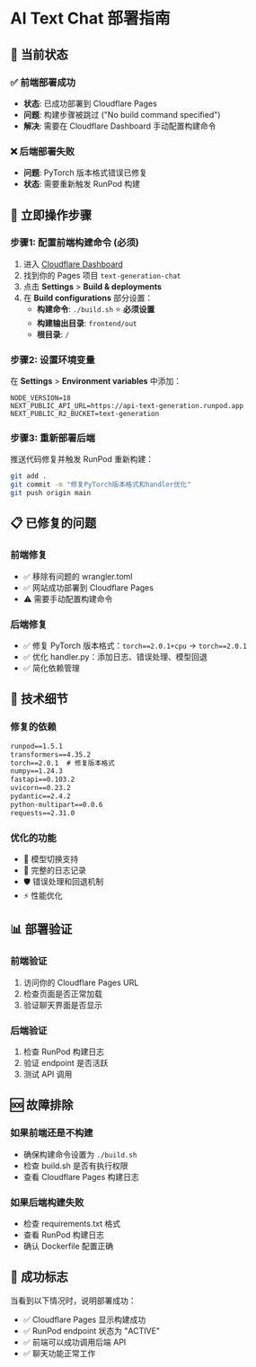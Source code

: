 # AI Text Chat 部署指南

## 🎯 当前状态

### ✅ 前端部署成功
- **状态**: 已成功部署到 Cloudflare Pages
- **问题**: 构建步骤被跳过 ("No build command specified")
- **解决**: 需要在 Cloudflare Dashboard 手动配置构建命令

### ❌ 后端部署失败
- **问题**: PyTorch 版本格式错误已修复
- **状态**: 需要重新触发 RunPod 构建

## 🚀 立即操作步骤

### 步骤1: 配置前端构建命令 (必须)
1. 进入 [Cloudflare Dashboard](https://dash.cloudflare.com)
2. 找到你的 Pages 项目 `text-generation-chat`
3. 点击 **Settings** > **Build & deployments**
4. 在 **Build configurations** 部分设置：
   - **构建命令**: `./build.sh`  ⭐ **必须设置**
   - **构建输出目录**: `frontend/out`
   - **根目录**: `/`

### 步骤2: 设置环境变量
在 **Settings** > **Environment variables** 中添加：
```
NODE_VERSION=18
NEXT_PUBLIC_API_URL=https://api-text-generation.runpod.app
NEXT_PUBLIC_R2_BUCKET=text-generation
```

### 步骤3: 重新部署后端
推送代码修复并触发 RunPod 重新构建：

```bash
git add .
git commit -m "修复PyTorch版本格式和handler优化"
git push origin main
```

## 📋 已修复的问题

### 前端修复
- ✅ 移除有问题的 wrangler.toml
- ✅ 网站成功部署到 Cloudflare Pages
- ⚠️ 需要手动配置构建命令

### 后端修复
- ✅ 修复 PyTorch 版本格式：`torch==2.0.1+cpu` → `torch==2.0.1`
- ✅ 优化 handler.py：添加日志、错误处理、模型回退
- ✅ 简化依赖管理

## 🔧 技术细节

### 修复的依赖
```txt
runpod==1.5.1
transformers==4.35.2
torch==2.0.1  # 修复版本格式
numpy==1.24.3
fastapi==0.103.2
uvicorn==0.23.2
pydantic==2.4.2
python-multipart==0.0.6
requests==2.31.0
```

### 优化的功能
- 🔄 模型切换支持
- 📝 完整的日志记录
- 🛡️ 错误处理和回退机制
- ⚡ 性能优化

## 📊 部署验证

### 前端验证
1. 访问你的 Cloudflare Pages URL
2. 检查页面是否正常加载
3. 验证聊天界面是否显示

### 后端验证
1. 检查 RunPod 构建日志
2. 验证 endpoint 是否活跃
3. 测试 API 调用

## 🆘 故障排除

### 如果前端还是不构建
- 确保构建命令设置为 `./build.sh`
- 检查 build.sh 是否有执行权限
- 查看 Cloudflare Pages 构建日志

### 如果后端构建失败
- 检查 requirements.txt 格式
- 查看 RunPod 构建日志
- 确认 Dockerfile 配置正确

## 🎉 成功标志

当看到以下情况时，说明部署成功：
- ✅ Cloudflare Pages 显示构建成功
- ✅ RunPod endpoint 状态为 "ACTIVE"
- ✅ 前端可以成功调用后端 API
- ✅ 聊天功能正常工作 